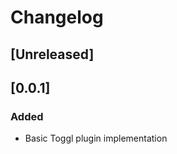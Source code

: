 <!-- Keep a Changelog guide -> https://keepachangelog.com -->

# Changelog

## [Unreleased]

## [0.0.1]

### Added

- Basic Toggl plugin implementation

